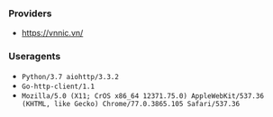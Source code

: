 ### Providers

- https://vnnic.vn/


### Useragents

- `Python/3.7 aiohttp/3.3.2`
- `Go-http-client/1.1`
- `Mozilla/5.0 (X11; CrOS x86_64 12371.75.0) AppleWebKit/537.36 (KHTML, like Gecko) Chrome/77.0.3865.105 Safari/537.36`
